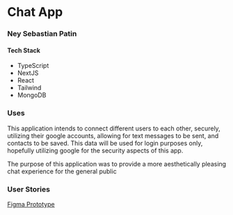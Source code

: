 # Chat App
### Ney Sebastian Patin

#### Tech Stack
- TypeScript
- NextJS
- React
- Tailwind
- MongoDB

### Uses
This application intends to connect different users to each other, securely, utilizing their google accounts, allowing for text messages to be sent, and contacts to be saved. This data will be used for login purposes only, hopefully utilizing google for the security aspects of this app.

The purpose of this application was to provide a more aesthetically pleasing chat experience for the general public

### User Stories


[Figma Prototype](https://www.figma.com/design/jG3oYXDV9mtIA69u72ORWv/Chat-UI-Mockup?node-id=0-1&t=7RYocUvqcU3u22Qm-1)
